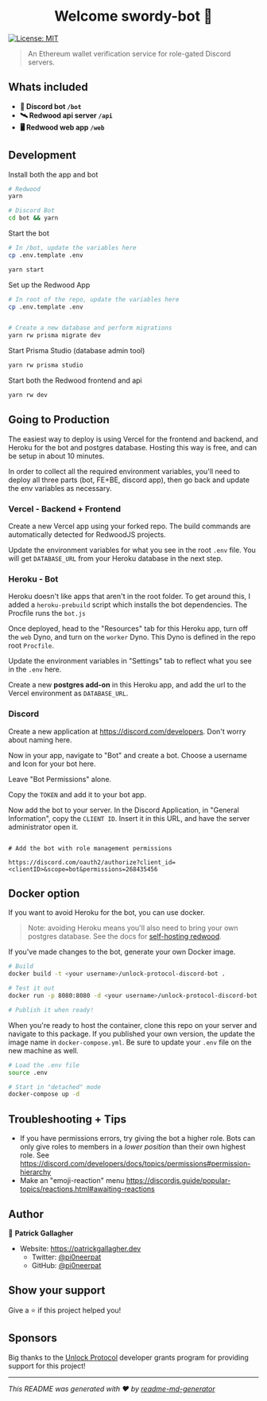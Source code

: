 <h1 align="center">Welcome swordy-bot 👋</h1>
<p>
  <a href="#" target="_blank">
    <img alt="License: MIT" src="https://img.shields.io/badge/License-MIT-yellow.svg" />
  </a>
</p>

> An Ethereum wallet verification service for role-gated Discord servers.

## Whats included

- **🤖 Discord bot `/bot`**
- **🛰️ Redwood api server `/api`**
- **🖥️ Redwood web app `/web`**

## Development

Install both the app and bot

```bash
# Redwood
yarn

# Discord Bot
cd bot && yarn
```

Start the bot

```bash
# In /bot, update the variables here
cp .env.template .env

yarn start
```

Set up the Redwood App

```bash
# In root of the repo, update the variables here
cp .env.template .env


# Create a new database and perform migrations
yarn rw prisma migrate dev
```

Start Prisma Studio (database admin tool)

```bash
yarn rw prisma studio
```

Start both the Redwood frontend and api

```bash
yarn rw dev
```

## Going to Production

The easiest way to deploy is using Vercel for the frontend and backend, and Heroku for the bot and postgres database. Hosting this way is free, and can be setup in about 10 minutes.

In order to collect all the required environment variables, you'll need to deploy all three parts (bot, FE+BE, discord app), then go back and update the env variables as necessary.

### Vercel - Backend + Frontend

Create a new Vercel app using your forked repo. The build commands are automatically detected for RedwoodJS projects.

Update the environment variables for what you see in the root `.env` file. You will get `DATABASE_URL` from your Heroku database in the next step.

### Heroku - Bot

Heroku doesn't like apps that aren't in the root folder. To get around this, I added a `heroku-prebuild` script which installs the bot dependencies. The Procfile runs the `bot.js`

Once deployed, head to the "Resources" tab for this Heroku app, turn off the `web` Dyno, and turn on the `worker` Dyno. This Dyno is defined in the repo root `Procfile`.

Update the environment variables in "Settings" tab to reflect what you see in the `.env` here.

Create a new **postgres add-on** in this Heroku app, and add the url to the Vercel environment as `DATABASE_URL`.

### Discord

Create a new application at https://discord.com/developers. Don't worry about naming here.

Now in your app, navigate to "Bot" and create a bot. Choose a username and Icon for your bot here.

Leave "Bot Permissions" alone.

Copy the `TOKEN` and add it to your bot app.

Now add the bot to your server. In the Discord Application, in "General Information", copy the `CLIENT ID`. Insert it in this URL, and have the server administrator open it.

```

# Add the bot with role management permissions

https://discord.com/oauth2/authorize?client_id=<clientID>&scope=bot&permissions=268435456

```

## Docker option

If you want to avoid Heroku for the bot, you can use docker.

> Note: avoiding Heroku means you'll also need to bring your own postgres database. See the docs for [self-hosting redwood](https://redwoodjs.com/cookbook/self-hosting-redwood.html#self-hosting-redwood).

If you've made changes to the bot, generate your own Docker image.

```bash
# Build
docker build -t <your username>/unlock-protocol-discord-bot .

# Test it out
docker run -p 8080:8080 -d <your username>/unlock-protocol-discord-bot

# Publish it when ready!
```

When you're ready to host the container, clone this repo on your server and navigate to this package. If you published your own version, the update the image name in `docker-compose.yml`. Be sure to update your `.env` file on the new machine as well.

```bash
# Load the .env file
source .env

# Start in "detached" mode
docker-compose up -d
```

## Troubleshooting + Tips

- If you have permissions errors, try giving the bot a higher role. Bots can only give roles to members in a _lower position_ than their own highest role. See https://discord.com/developers/docs/topics/permissions#permission-hierarchy
- Make an "emoji-reaction" menu https://discordjs.guide/popular-topics/reactions.html#awaiting-reactions

## Author

👤 **Patrick Gallagher**

- Website: https://patrickgallagher.dev
  - Twitter: [@pi0neerpat](https://twitter.com/pi0neerpat)
  - GitHub: [@pi0neerpat](https://github.com/pi0neerpat)

## Show your support

Give a ⭐️ if this project helped you!

## Sponsors

Big thanks to the [Unlock Protocol](unlock-protocol.com) developer grants program for providing support for this project!

---

_This README was generated with ❤️ by [readme-md-generator](https://github.com/kefranabg/readme-md-generator)_
